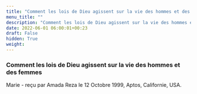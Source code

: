 ```yaml
---
title: "Comment les lois de Dieu agissent sur la vie des hommes et des femmes"
menu_title: ""
description: "Comment les lois de Dieu agissent sur la vie des hommes et des femmes"
date: 2022-06-01 06:00:01+00:23
draft: False
hidden: True
weight:
---
```

### Comment les lois de Dieu agissent sur la vie des hommes et des femmes

Marie - reçu par Amada Reza le 12 Octobre 1999, Aptos, Californie, USA.




